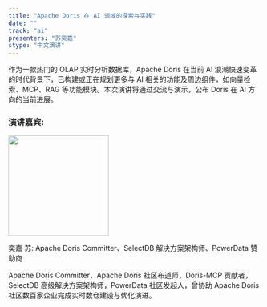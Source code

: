```yaml
---
title: "Apache Doris 在 AI 领域的探索与实践"
date: ""
track: "ai"
presenters: "苏奕嘉"
stype: "中文演讲"
---
```


作为一款热门的 OLAP 实时分析数据库，Apache Doris 在当前 AI 浪潮快速变革的时代背景下，已构建或正在规划更多与 AI 相关的功能及周边组件，如向量检索、MCP、RAG 等功能模块。本次演讲将通过交流与演示，公布 Doris 在 AI 方向的当前进展。

### 演讲嘉宾:

<img src="https://sessionize.com/image/1981-400o400o1-f1uzig8BfwgdT1ND56ZmkU.jpg" width="200" />

奕嘉 苏: Apache Doris Committer、SelectDB 解决方案架构师、PowerData 赞助商

Apache Doris Committer，Apache Doris 社区布道师，Doris-MCP 贡献者，SelectDB 高级解决方案架构师，PowerData 社区发起人，曾协助 Apache Doris 社区数百家企业完成实时数仓建设与优化演进。